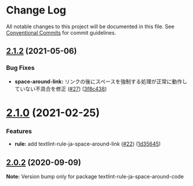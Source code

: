# Change Log

All notable changes to this project will be documented in this file.
See [Conventional Commits](https://conventionalcommits.org) for commit guidelines.

## [2.1.2](https://github.com/textlint-ja/textlint-rule-preset-ja-spacing/compare/v2.1.1...v2.1.2) (2021-05-06)


### Bug Fixes

* **space-around-link:** リンクの後にスペースを強制する処理が正常に動作していない不具合を修正 ([#27](https://github.com/textlint-ja/textlint-rule-preset-ja-spacing/issues/27)) ([3f8c438](https://github.com/textlint-ja/textlint-rule-preset-ja-spacing/commit/3f8c438a7c6d3014133729c151e820d8dd6bc69b))





# [2.1.0](https://github.com/textlint-ja/textlint-rule-preset-ja-spacing/compare/v2.0.2...v2.1.0) (2021-02-25)


### Features

* **rule:** add textlint-rule-ja-space-around-link ([#22](https://github.com/textlint-ja/textlint-rule-preset-ja-spacing/issues/22)) ([1d35645](https://github.com/textlint-ja/textlint-rule-preset-ja-spacing/commit/1d35645daf3e5be186a4cedb3b96ae172e0a28c8))





## [2.0.2](https://github.com/textlint-ja/textlint-rule-preset-ja-spacing/compare/v2.0.1...v2.0.2) (2020-09-09)

**Note:** Version bump only for package textlint-rule-ja-space-around-code
